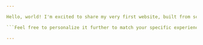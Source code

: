 ```yaml
---

Hello, world! I'm excited to share my very first website, built from scratch using HTML and CSS. As a Computer Science student, delving into web development has been an enlightening experience. From mastering the fundamentals of HTML to applying styles with CSS, each line of code represents a step forward in my journey. This project isn't just about creating a website—it's a reflection of my dedication to learning and exploring new technologies. Join me as I continue to expand my skills and passion for creating innovative digital solutions.

```Feel free to personalize it further to match your specific experiences and aspirations!```

---
```


